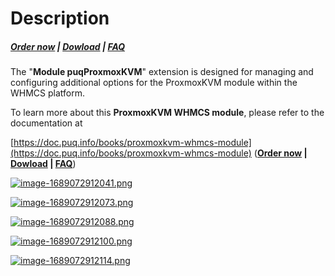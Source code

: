 # Description

#####  [Order now](https://puqcloud.com/whmcs-addon-puq-customization.php) | [Dowload](https://download.puqcloud.com/WHMCS/addons/PUQ-Customization/) | [FAQ](https://faq.puqcloud.com/)

The "**Module puqProxmoxKVM**" extension is designed for managing and configuring additional options for the ProxmoxKVM module within the WHMCS platform.

To learn more about this **ProxmoxKVM WHMCS module**, please refer to the documentation at

[https://doc.puq.info/books/proxmoxkvm-whmcs-module](https://doc.puq.info/books/proxmoxkvm-whmcs-module) (**[Order now](https://puqcloud.com/whmcs-module-proxmox-kvm.php) | [Dowload](https://download.puqcloud.com/WHMCS/servers/PUQ_WHMCS-Proxmox-KVM/) | [FAQ](https://faq.puqcloud.com/)**)

[![image-1689072912041.png](https://doc.puq.info/uploads/images/gallery/2023-07/scaled-1680-/image-1689072912041.png)](https://doc.puq.info/uploads/images/gallery/2023-07/image-1689072912041.png)

[![image-1689072912073.png](https://doc.puq.info/uploads/images/gallery/2023-07/scaled-1680-/image-1689072912073.png)](https://doc.puq.info/uploads/images/gallery/2023-07/image-1689072912073.png)

[![image-1689072912088.png](https://doc.puq.info/uploads/images/gallery/2023-07/scaled-1680-/image-1689072912088.png)](https://doc.puq.info/uploads/images/gallery/2023-07/image-1689072912088.png)

[![image-1689072912100.png](https://doc.puq.info/uploads/images/gallery/2023-07/scaled-1680-/image-1689072912100.png)](https://doc.puq.info/uploads/images/gallery/2023-07/image-1689072912100.png)

[![image-1689072912114.png](https://doc.puq.info/uploads/images/gallery/2023-07/scaled-1680-/image-1689072912114.png)](https://doc.puq.info/uploads/images/gallery/2023-07/image-1689072912114.png)